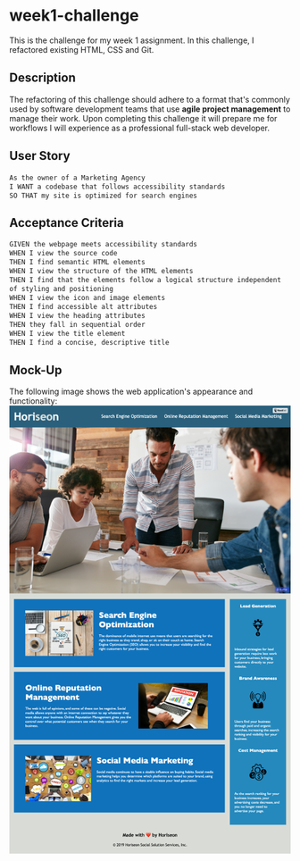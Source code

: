 # week1-challenge
This is the challenge for my week 1 assignment. In this challenge, I refactored existing HTML, CSS and Git.


## Description

The refactoring of this challenge should adhere to a format that's commonly used by software development teams that use **agile project management** to manage their work. Upon completing this challenge it will prepare me for workflows I will experience as a professional full-stack web developer. 

## User Story

```
As the owner of a Marketing Agency
I WANT a codebase that follows accessibility standards
SO THAT my site is optimized for search engines
```

## Acceptance Criteria
```
GIVEN the webpage meets accessibility standards
WHEN I view the source code
THEN I find semantic HTML elements
WHEN I view the structure of the HTML elements
THEN I find that the elements follow a logical structure independent of styling and positioning
WHEN I view the icon and image elements
THEN I find accessible alt attributes
WHEN I view the heading attributes
THEN they fall in sequential order
WHEN I view the title element
THEN I find a concise, descriptive title
```

## Mock-Up

The following image shows the web application's appearance and functionality:
![The Horiseon webpage includes a navigation bar, a header image, and cards with text and images at the bottom of the page.](./Assets/Horiseon%20Screenshot.png)



